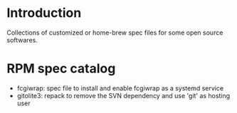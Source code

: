 Introduction
============

Collections of customized or home-brew spec files for some open source
softwares.

RPM spec catalog
================

* fcgiwrap: spec file to install and enable fcgiwrap as a systemd service
* gitolite3: repack to remove the SVN dependency and use 'git' as hosting user
